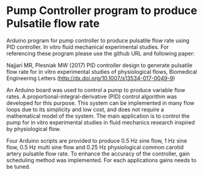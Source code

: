# Pump Controller program to produce Pulsatile flow rate
Arduino program for pump controller to produce pulsatile flow rate using PID controller. In vitro fluid mechanical experimental studies.
For referencing these program please use the github URL and following paper:

Najjari MR, Plesniak MW (2017) PID controller design to generate pulsatile flow rate for in vitro experimental studies of physiological flows, Biomedical Engineering Letters (http://dx.doi.org/10.1007/s13534-017-0049-9)


An Arduino board was used to control a pump to produce variable flow rates.
A proportional-integral-derivative (PID) control algorithm was developed for this purpose.
This system can be implemented in many flow loops due to its simplicity and low cost, and does not require a mathematical model of the system.
The main application is to control the pump for in vitro experimental studies in fluid mechanics research inspired by physiological flow.

Four Arduino scripts are provided to produce 0.5 Hz sine flow, 1 Hz sine flow, 0.5 Hz multi sine flow and 0.25 Hz physiological common carotid artery pulsatile flow rate.
To enhance the accuracy of the controller, gain scheduling method was implemented. For each applications gains needs to be tuned.
